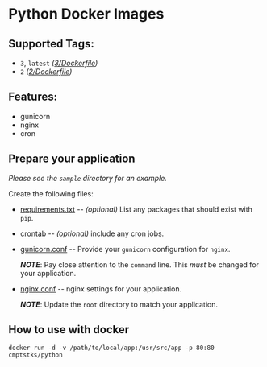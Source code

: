 # Python Docker Images

## Supported Tags:

  - `3`, `latest` _([3/Dockerfile](https://github.com/ComputeStacks/docker/python/3))_
  - `2` _([2/Dockerfile](https://github.com/ComputeStacks/docker/python/2))_

## Features:

  - gunicorn
  - nginx
  - cron

## Prepare your application

_Please see the `sample` directory for an example._

Create the following files:

  - [requirements.txt](https://github.com/ComputeStacks/docker/python/3/sample/requirements.txt)  -- _(optional)_ List any packages that should exist with `pip`.

  - [crontab]((https://github.com/ComputeStacks/docker/python/3/sample/crontab)) -- _(optional)_ include any cron jobs.

  - [gunicorn.conf]((https://github.com/ComputeStacks/docker/python/3/sample/gunicorn.conf)) -- Provide your `gunicorn` configuration for `nginx`.

    **_NOTE_**: Pay close attention to the `command` line. This _must_ be changed for your application.

  - [nginx.conf]((https://github.com/ComputeStacks/docker/python/3/sample/gunicorn.conf)) -- nginx settings for your application.

    **_NOTE_**: Update the `root` directory to match your application.
    

## How to use with docker

```
docker run -d -v /path/to/local/app:/usr/src/app -p 80:80 cmptstks/python
```